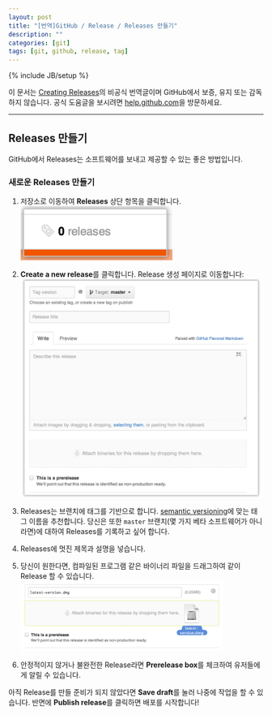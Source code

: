 ```yaml
---
layout: post
title: "[번역]GitHub / Release / Releases 만들기"
description: ""
categories: [git]
tags: [git, github, release, tag]
---
```

{% include JB/setup %}

이 문서는 [Creating Releases](https://help.github.com/articles/creating-releases)의 비공식 번역글이며 GitHub에서 보증, 유지 또는 감독하지 않습니다. 공식 도움글을 보시려면 [help.github.com](https://help.github.com)을 방문하세요.

---

## Releases 만들기

GitHub에서 Releases는 소프트웨어를 보내고 제공할 수 있는 좋은 방법입니다.

### 새로운 Releases 만들기

1. 저장소로 이동하여 **Releases** 상단 항목을 클릭합니다.<br/><img src="/../../../../image/2014/03/github-releases-header-menu.png" alt="header-menu" style="width: 300px;"/><br/>

2. **Create a new release**를 클릭합니다. Release 생성 페이지로 이동합니다:<br/><img src="/../../../../image/2014/03/github-releases-draft-page.png" alt="draft-page" style="width: 600px;"/><br/>

3. Releases는 브랜치에 태그를 기반으로 합니다. [semantic versioning](http://semver.org/)에 맞는 태그 이름을 추천합니다. 당신은 또한 `master` 브랜치(몇 가지 베타 소프트웨어가 아니라면)에 대하여 Releases를 기록하고 싶어 합니다.

4. Releases에 멋진 제목과 설명을 넣습니다.

5. 당신이 원한다면, 컴파일된 프로그램 같은 바이너리 파일을 드래그하여 같이 Release 할 수 있습니다.<br/><img src="/../../../../image/2014/03/github-dragging_binaries.png" alt="dragging_binaries" style="width: 400px;"/><br/>

6. 안정적이지 않거나 불완전한 Release라면 **Prerelease box**를 체크하여 유저들에게 알릴 수 있습니다.

아직 Release를 만들 준비가 되지 않았다면 **Save draft**를 눌러 나중에 작업을 할 수 있습니다. 반면에 **Publish release**를 클릭하면 배포를 시작합니다!